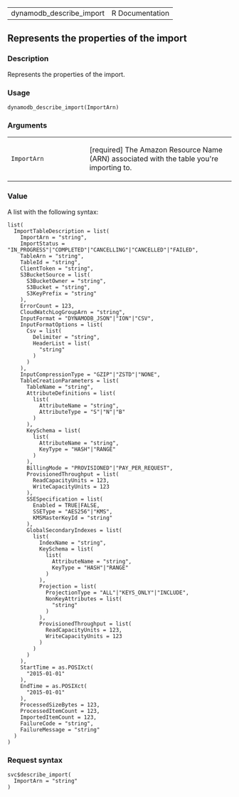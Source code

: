 <table style="width: 100%;">
<tbody>
<tr class="odd">
<td>dynamodb_describe_import</td>
<td style="text-align: right;">R Documentation</td>
</tr>
</tbody>
</table>

## Represents the properties of the import

### Description

Represents the properties of the import.

### Usage

    dynamodb_describe_import(ImportArn)

### Arguments

<table>
<colgroup>
<col style="width: 35%" />
<col style="width: 65%" />
</colgroup>
<tbody>
<tr class="odd">
<td><code
id="dynamodb_describe_import_:_ImportArn">ImportArn</code></td>
<td><p>[required] The Amazon Resource Name (ARN) associated with the
table you're importing to.</p></td>
</tr>
</tbody>
</table>

### Value

A list with the following syntax:

    list(
      ImportTableDescription = list(
        ImportArn = "string",
        ImportStatus = "IN_PROGRESS"|"COMPLETED"|"CANCELLING"|"CANCELLED"|"FAILED",
        TableArn = "string",
        TableId = "string",
        ClientToken = "string",
        S3BucketSource = list(
          S3BucketOwner = "string",
          S3Bucket = "string",
          S3KeyPrefix = "string"
        ),
        ErrorCount = 123,
        CloudWatchLogGroupArn = "string",
        InputFormat = "DYNAMODB_JSON"|"ION"|"CSV",
        InputFormatOptions = list(
          Csv = list(
            Delimiter = "string",
            HeaderList = list(
              "string"
            )
          )
        ),
        InputCompressionType = "GZIP"|"ZSTD"|"NONE",
        TableCreationParameters = list(
          TableName = "string",
          AttributeDefinitions = list(
            list(
              AttributeName = "string",
              AttributeType = "S"|"N"|"B"
            )
          ),
          KeySchema = list(
            list(
              AttributeName = "string",
              KeyType = "HASH"|"RANGE"
            )
          ),
          BillingMode = "PROVISIONED"|"PAY_PER_REQUEST",
          ProvisionedThroughput = list(
            ReadCapacityUnits = 123,
            WriteCapacityUnits = 123
          ),
          SSESpecification = list(
            Enabled = TRUE|FALSE,
            SSEType = "AES256"|"KMS",
            KMSMasterKeyId = "string"
          ),
          GlobalSecondaryIndexes = list(
            list(
              IndexName = "string",
              KeySchema = list(
                list(
                  AttributeName = "string",
                  KeyType = "HASH"|"RANGE"
                )
              ),
              Projection = list(
                ProjectionType = "ALL"|"KEYS_ONLY"|"INCLUDE",
                NonKeyAttributes = list(
                  "string"
                )
              ),
              ProvisionedThroughput = list(
                ReadCapacityUnits = 123,
                WriteCapacityUnits = 123
              )
            )
          )
        ),
        StartTime = as.POSIXct(
          "2015-01-01"
        ),
        EndTime = as.POSIXct(
          "2015-01-01"
        ),
        ProcessedSizeBytes = 123,
        ProcessedItemCount = 123,
        ImportedItemCount = 123,
        FailureCode = "string",
        FailureMessage = "string"
      )
    )

### Request syntax

    svc$describe_import(
      ImportArn = "string"
    )
